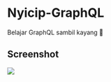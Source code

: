 # Nyicip-GraphQL
Belajar GraphQL sambil kayang 🤸

## Screenshot
![](https://i.ibb.co/tKrGZfk/image.png)
